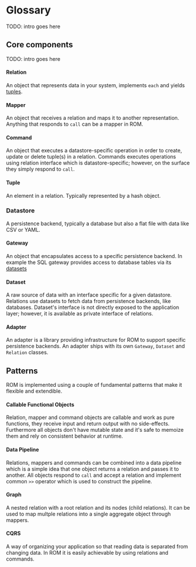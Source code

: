 # Glossary

TODO: intro goes here

## Core components

TODO: intro goes here

#### Relation

An object that represents data in your system, implements `each` and yields
[tuples](#Tuple).

#### Mapper

An object that receives a relation and maps it to another representation. Anything
that responds to `call` can be a mapper in ROM.

#### Command

An object that executes a datastore-specific operation in order to create, update
or delete tuple(s) in a relation. Commands executes operations using relation
interface which is datastore-specific; however, on the surface they simply respond
to `call`.

#### Tuple

An element in a relation. Typically represented by a hash object.

### Datastore

A persistence backend, typically a database but also a flat file with data like
CSV or YAML.

#### Gateway

An object that encapsulates access to a specific persistence backend. In example
the SQL gateway provides access to database tables via its [datasets](#Dataset)

#### Dataset

A raw source of data with an interface specific for a given datastore. Relations
use datasets to fetch data from persistence backends, like databases. Dataset's
interface is not directly exposed to the application layer; however, it is
available as private interface of relations.

#### Adapter

An adapter is a library providing infrastructure for ROM to support specific
persistence backends. An adapter ships with its own `Gateway`, `Dataset` and
`Relation` classes.

## Patterns

ROM is implemented using a couple of fundamental patterns that make it flexible
and extendible.

#### Callable Functional Objects

Relation, mapper and command objects are callable and work as pure functions,
they receive input and return output with no side-effects. Furthermore all objects
don't have mutable state and it's safe to memoize them and rely on consistent
behavior at runtime.

#### Data Pipeline

Relations, mappers and commands can be combined into a data pipeline which is a
simple idea that one object returns a relation and passes it to another. All objects
respond to `call` and accept a relation and implement common `>>` operator which
is used to construct the pipeline.

#### Graph

A nested relation with a root relation and its nodes (child relations). It can
be used to map multple relations into a single aggregate object through mappers.

#### CQRS

A way of organizing your application so that reading data is separated from
changing data. In ROM it is easily achievable by using relations and commands.
